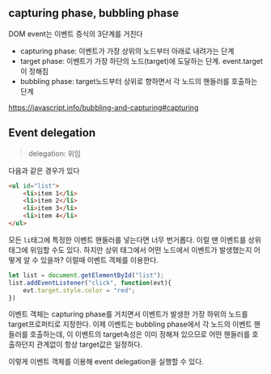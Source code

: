 ## capturing phase, bubbling phase

DOM event는 이벤트 증식의 3단계를 거친다

* capturing phase: 이벤트가 가장 상위의 노드부터 아래로 내려가는 단계
* target phase: 이벤트가 가장 하단의 노드(target)에 도달하는 단계. event.target이 정해짐
* bubbling phase: target노드부터 상위로 향하면서 각 노드의 핸들러를 호출하는 단계

https://javascript.info/bubbling-and-capturing#capturing



## Event delegation

> delegation: 위임



다음과 같은 경우가 있다

```html
<ul id="list">
    <li>item 1</li>
    <li>item 2</li>
    <li>item 3</li>
    <li>item 4</li>
</ul>
```

모든 `li`태그에 특정한 이벤트 핸들러를 넣는다면 너무 번거롭다. 이럴 땐 이벤트를 상위 태그에 위임할 수도 있다. 하지만 상위 태그에서 어떤 노드에서 이벤트가 발생했는지 어떻게 알 수 있을까? 이럴때 이벤트 객체를 이용한다. 

```javascript
let list = document.getElementById("list");
list.addEventListener("click", function(evt){
    evt.target.style.color = "red";
})
```

이벤트 객체는 capturing phase를 거치면서 이벤트가 발생한 가장 하위의 노드를 target프로퍼티로 지정한다.  이제 이벤트는 bubbling phase에서 각 노드의 이벤트 핸들러를 호출하는데, 이 이벤트의 target속성은 이미 정해져 있으므로 어떤 핸들러를 호출하던지 관계없이 항상 target값은 일정하다.

이렇게 이벤트 객체를 이용해 event delegation을 실행할 수 있다.
